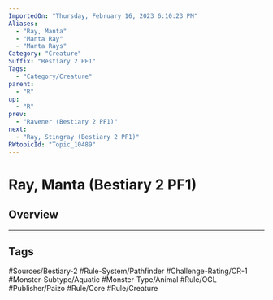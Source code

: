 ```yaml
---
ImportedOn: "Thursday, February 16, 2023 6:10:23 PM"
Aliases:
  - "Ray, Manta"
  - "Manta Ray"
  - "Manta Rays"
Category: "Creature"
Suffix: "Bestiary 2 PF1"
Tags:
  - "Category/Creature"
parent:
  - "R"
up:
  - "R"
prev:
  - "Ravener (Bestiary 2 PF1)"
next:
  - "Ray, Stingray (Bestiary 2 PF1)"
RWtopicId: "Topic_10489"
---
```

# Ray, Manta (Bestiary 2 PF1)
## Overview

---
## Tags
#Sources/Bestiary-2 #Rule-System/Pathfinder #Challenge-Rating/CR-1 #Monster-Subtype/Aquatic #Monster-Type/Animal #Rule/OGL #Publisher/Paizo #Rule/Core #Rule/Creature

